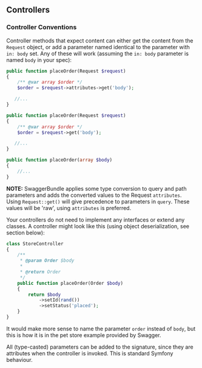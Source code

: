 ## Controllers

### Controller Conventions

Controller methods that expect content can either get the content from the `Request` object, or add a parameter named identical to the parameter with `in: body` set.
Any of these will work (assuming the `in: body` parameter is named `body` in your spec):

```php
public function placeOrder(Request $request)
{
    /** @var array $order */
    $order = $request->attributes->get('body');

   //...
}

public function placeOrder(Request $request)
{
    /** @var array $order */
    $order = $request->get('body');

   //...
}

public function placeOrder(array $body)
{
    //...
}
```

__NOTE:__ SwaggerBundle applies some type conversion to query and path parameters and adds the converted values to the Request `attributes`. 
Using `Request::get()` will give precedence to parameters in `query`. These values will be 'raw', using `attributes` is preferred.

Your controllers do not need to implement any interfaces or extend any classes. A controller might look like this (using object deserialization, see section below):

```php
class StoreController
{
    /**
     * @param Order $body
     *
     * @return Order
     */
    public function placeOrder(Order $body)
    {
        return $body
            ->setId(rand())
            ->setStatus('placed');
    }
}
```

It would make more sense to name the parameter `order` instead of `body`, but this is how it is in the pet store example provided by Swagger.

All (type-casted) parameters can be added to the signature, since they are attributes when the controller is invoked. This is standard Symfony behaviour.